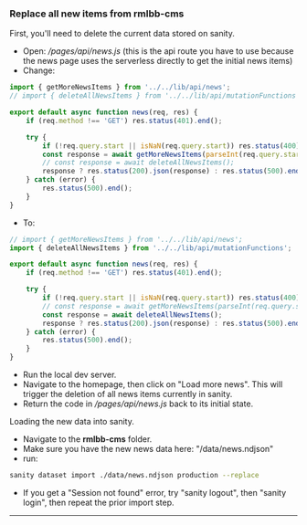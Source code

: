### Replace all new items from rmlbb-cms

First, you'll need to delete the current data stored on sanity.

-   Open: _/pages/api/news.js_ (this is the api route you have to use because the news page uses the serverless directly to get the initial news items)
-   Change:

```js
import { getMoreNewsItems } from '../../lib/api/news';
// import { deleteAllNewsItems } from '../../lib/api/mutationFunctions';

export default async function news(req, res) {
    if (req.method !== 'GET') res.status(401).end();

    try {
        if (!req.query.start || isNaN(req.query.start)) res.status(400).end();
        const response = await getMoreNewsItems(parseInt(req.query.start));
        // const response = await deleteAllNewsItems();
        response ? res.status(200).json(response) : res.status(500).end();
    } catch (error) {
        res.status(500).end();
    }
}
```

-   To:

```js
// import { getMoreNewsItems } from '../../lib/api/news';
import { deleteAllNewsItems } from '../../lib/api/mutationFunctions';

export default async function news(req, res) {
    if (req.method !== 'GET') res.status(401).end();

    try {
        if (!req.query.start || isNaN(req.query.start)) res.status(400).end();
        // const response = await getMoreNewsItems(parseInt(req.query.start));
        const response = await deleteAllNewsItems();
        response ? res.status(200).json(response) : res.status(500).end();
    } catch (error) {
        res.status(500).end();
    }
}
```

-   Run the local dev server.
-   Navigate to the homepage, then click on "Load more news". This will trigger the deletion of all news items currently in sanity.
-   Return the code in _/pages/api/news.js_ back to its initial state.

Loading the new data into sanity.

-   Navigate to the **rmlbb-cms** folder.
-   Make sure you have the new news data here: "/data/news.ndjson"
-   run:

```bash
sanity dataset import ./data/news.ndjson production --replace
```

-   If you get a "Session not found" error, try "sanity logout", then "sanity login", then repeat the prior import step.

---
